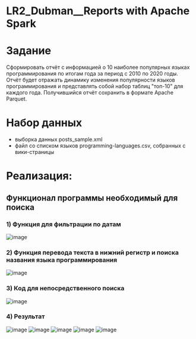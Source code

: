 # LR2_Dubman__Reports with Apache Spark


# Задание
Сформировать отчёт с информацией о 10 наиболее популярных языках программирования по итогам года за период с 2010 по 2020 годы. Отчёт будет отражать динамику изменения популярности языков программирования и представлять собой набор таблиц "топ-10" для каждого года.
Получившийся отчёт сохранить в формате Apache Parquet.

# Набор данных
-  выборка данных posts_sample.xml 
-  файл со списком языков programming-languages.csv, собранных с вики-страницы

# Реализация:

## Функционал программы необходимый для поиска

### 1) Функция для фильтрации по датам
![image](https://github.com/Won20/Big-Data/assets/102918065/43fdafeb-a91d-413d-8178-989a45ed5d50)

### 2) Функция перевода текста в нижний регистр и поиска названия языка программирования
![image](https://github.com/Won20/Big-Data/assets/102918065/82a5ff88-90a4-413f-941c-a385c142a770)

### 3)  Код для непосредственного поиска
![image](https://github.com/Won20/Big-Data/assets/102918065/e9930352-a2cd-4899-b3de-ef6fde822254)

### 4) Результат
![image](https://github.com/Won20/Big-Data/assets/102918065/275c91d2-9b13-4099-b4e7-3180f5e9837d) ![image](https://github.com/Won20/Big-Data/assets/102918065/190df2f6-fdd1-4e47-8b7c-08c518f4537b)
![image](https://github.com/Won20/Big-Data/assets/102918065/b832ef8f-b900-47d2-be53-1204a938bf8a) ![image](https://github.com/Won20/Big-Data/assets/102918065/7622cfcd-0158-42de-a5a6-72afc7a7f377)
![image](https://github.com/Won20/Big-Data/assets/102918065/6adf657c-9190-46e9-8842-8ece838d1337)







  
